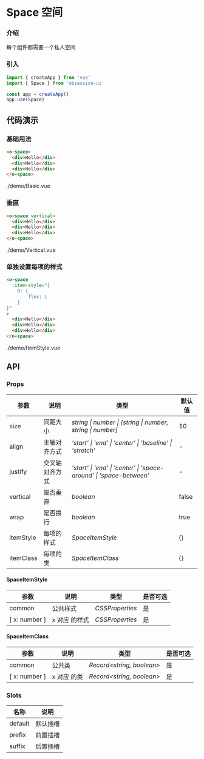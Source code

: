 # Space 空间

### 介绍

每个组件都需要一个私人空间

### 引入

```js
import { createApp } from 'vue'
import { Space } from 'obsession-ui'

const app = createApp()
app.use(Space)
```

## 代码演示

### 基础用法

```html
<o-space>
  <div>Hello</div>
  <div>Hello</div>
  <div>Hello</div>
</o-space>
```

<demo-code transform>./demo/Basic.vue</demo-code>

### 垂直

```html
<o-space vertical>
  <div>Hello</div>
  <div>Hello</div>
  <div>Hello</div>
</o-space>
```

<demo-code transform>./demo/Vertical.vue</demo-code>

### 单独设置每项的样式

```html
<o-space
  :item-style="{
    0: {
        flex: 1
    }
}"
>
  <div>Hello</div>
  <div>Hello</div>
  <div>Hello</div>
</o-space>
```

<demo-code transform>./demo/ItemStyle.vue</demo-code>

## API

### Props

| 参数      | 说明           | 类型                                                                | 默认值 |
| --------- | -------------- | ------------------------------------------------------------------- | ------ |
| size      | 间距大小       | _string \| number \| [string \| number, string \| number]_          | 10     |
| align     | 主轴对齐方式   | _'start' \| 'end' \| 'center' \| 'baseline' \| 'stretch'_           | -      |
| justify   | 交叉轴对齐方式 | _'start' \| 'end' \| 'center' \| 'space-around' \| 'space-between'_ | -      |
| vertical  | 是否垂直       | _boolean_                                                           | false  |
| wrap      | 是否换行       | _boolean_                                                           | true   |
| itemStyle | 每项的样式     | _SpaceItemStyle_                                                    | {}     |
| itemClass | 每项的类       | _SpaceItemClass_                                                    | {}     |

#### SpaceItemStyle

| 参数          | 说明          | 类型            | 是否可选 |
| ------------- | ------------- | --------------- | -------- |
| common        | 公共样式      | _CSSProperties_ | 是       |
| [ x: number ] | x 对应 的样式 | _CSSProperties_ | 是       |

#### SpaceItemClass

| 参数          | 说明        | 类型                      | 是否可选 |
| ------------- | ----------- | ------------------------- | -------- |
| common        | 公共类      | _Record<string, boolean>_ | 是       |
| [ x: number ] | x 对应 的类 | _Record<string, boolean>_ | 是       |

### Slots

| 名称    | 说明     |
| ------- | -------- |
| default | 默认插槽 |
| prefix | 前置插槽 |
| suffix | 后置插槽 |
